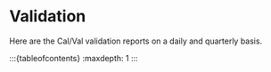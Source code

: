 # Validation

Here are the Cal/Val validation reports on a daily and quarterly basis.

:::{tableofcontents}
:maxdepth: 1
:::
